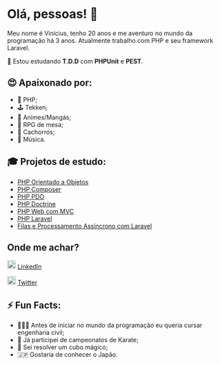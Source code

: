 # Olá, pessoas! 👋

Meu nome é Vinícius, tenho 20 anos e me aventuro no mundo da programação há 3 anos. Atualmente trabalho com PHP e seu framework Laravel.

🌱 Estou estudando <b>T.D.D</b> com <b>PHPUnit</b> e <b>PEST</b>.

## 😍 Apaixonado por: 
- 🐘 PHP;
- 🕹 Tekken;
- 📖 Animes/Mangás;
- 🎲 RPG de mesa;
- 🐶 Cachorros;
- 🎼 Música.


## 🎓 Projetos de estudo:
- [PHP Orientado a Objetos](https://github.com/isnotvinicius/php_orientado_objetos)
- [PHP Composer](https://github.com/isnotvinicius/php_composer)
- [PHP PDO](https://github.com/isnotvinicius/php_pdo)
- [PHP Doctrine](https://github.com/isnotvinicius/php_doctrine)
- [PHP Web com MVC](https://github.com/isnotvinicius/php_web_mvc)
- [PHP Laravel](https://github.com/isnotvinicius/laravel)
- [Filas e Processamento Assíncrono com Laravel](https://github.com/isnotvinicius/laravel-queues)


## Onde me achar?
<img src="https://image.flaticon.com/icons/svg/174/174857.svg" width="20" height="20x">  [LinkedIn](https://www.linkedin.com/in/isnotvinicius/)

<img src="https://image.flaticon.com/icons/svg/733/733579.svg" width="20px" height="20px">  [Twitter](https://www.twitter.com/isnotvinicius)

## ⚡️ Fun Facts:
- 👷🏽‍♂️ Antes de iniciar no mundo da programação eu queria cursar engenharia civil;
- 🥇 Já participei de campeonatos de Karate;
- 🧩 Sei resolver um cubo mágico;
- 🇯🇵 Gostaria de conhecer o Japão.
